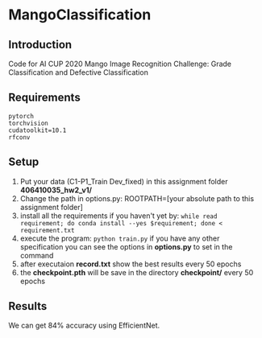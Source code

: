 # MangoClassification

## Introduction

Code for AI CUP 2020 Mango Image Recognition Challenge: Grade Classification and Defective Classification

## Requirements

```
pytorch
torchvision
cudatoolkit=10.1
rfconv
```

## Setup

1. Put your data (C1-P1_Train Dev_fixed) in this assignment folder **406410035_hw2_v1/**
2. Change the path in options.py: ROOTPATH=[your absolute path to this assignment folder]
3. install all the requirements if you haven't yet by: `while read requirement; do conda install --yes $requirement; done < requirement.txt`
4. execute the program: `python train.py` if you have any other specification you can see the options in **options.py** to set in the command
5. after executaion **record.txt** show the best results every 50 epochs
6. the **checkpoint.pth** will be save in the directory **checkpoint/** every 50 epochs

## Results

We can get 84% accuracy using EfficientNet.
